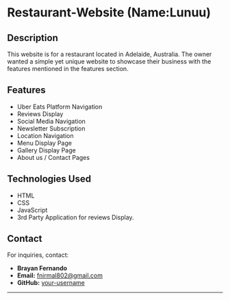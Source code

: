 # Restaurant-Website (Name:Lunuu)

## Description
This website is for a restaurant located in Adelaide, Australia. The owner wanted a simple yet unique website to showcase their business with the features mentioned in the features section.

## Features
- Uber Eats Platform Navigation
- Reviews Display
- Social Media Navigation
- Newsletter Subscription
- Location Navigation
- Menu Display Page
- Gallery Display Page
- About us / Contact Pages

## Technologies Used
- HTML
- CSS
- JavaScript
- 3rd Party Application for reviews Display.

## Contact
For inquiries, contact:
- **Brayan Fernando**
- **Email:** fnirmal802@gmail.com
- **GitHub:** [your-username](https://github.com/Bryan6543)

---

